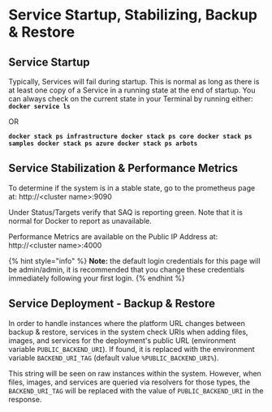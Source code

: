 # Service Startup, Stabilizing, Backup & Restore

## **Service Startup**

Typically, Services will fail during startup. This is normal as long as there is at least one copy of a Service in a running state at the end of startup. You can always check on the current state in your Terminal by running either: **``` docker service ls ```**

OR

**``` docker stack ps infrastructure docker stack ps core docker stack ps samples docker stack ps azure docker stack ps arbots ```**

## Service Stabilization & Performance Metrics

To determine if the system is in a stable state, go to the prometheus page at: http://&lt;cluster name&gt;:9090

Under Status/Targets verify that SAQ is reporting green. Note that it is normal for Docker to report as unavailable.

Performance Metrics are available on the Public IP Address at: http://&lt;cluster name&gt;:4000

{% hint style="info" %}
**Note:** the default login credentials for this page will be admin/admin, it is recommended that you change these credentials immediately following your first login.
{% endhint %}

## Service Deployment - Backup & Restore

In order to handle instances where the platform URL changes between backup & restore, services in the system check URIs when adding files, images, and services for the deployment's public URL \(environment variable `PUBLIC_BACKEND_URI`\). If found, it is replaced with the environment variable `BACKEND_URI_TAG` \(default value `%PUBLIC_BACKEND_URI%`\).

This string will be seen on raw instances within the system. However, when files, images, and services are queried via resolvers for those types, the `BACKEND_URI_TAG` will be replaced with the value of `PUBLIC_BACKEND_URI` in the response.

